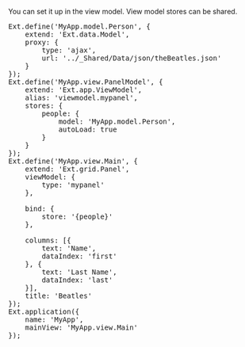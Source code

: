 You can set it up in the view model. View model stores can be shared.

<pre class="runnable">
Ext.define('MyApp.model.Person', {
    extend: 'Ext.data.Model',
    proxy: {
        type: 'ajax',
        url: '../_Shared/Data/json/theBeatles.json'
    }
});
Ext.define('MyApp.view.PanelModel', {
    extend: 'Ext.app.ViewModel',
    alias: 'viewmodel.mypanel',
    stores: {
        people: {
            model: 'MyApp.model.Person',
            autoLoad: true
        }
    }
});
Ext.define('MyApp.view.Main', {
    extend: 'Ext.grid.Panel',
    viewModel: {
        type: 'mypanel'
    },
    
    bind: {
        store: '{people}'
    },
    
    columns: [{
        text: 'Name',
        dataIndex: 'first'
    }, {
        text: 'Last Name',
        dataIndex: 'last'
    }],
    title: 'Beatles'
});
Ext.application({
    name: 'MyApp',
    mainView: 'MyApp.view.Main'
});
</pre>